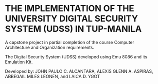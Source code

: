 # THE IMPLEMENTATION OF THE UNIVERSITY DIGITAL SECURITY SYSTEM (UDSS) IN TUP-MANILA

A capstone project in partial completion of the course Computer Architecture and Organization requirements.

The Digital Security System (UDSS) developed using Emu 8086 and its Emulation Kit.

Developed by: JOHN PAULO C. ALCANTARA, ALEXIS GLENN A. ASPIRAS, ABBEGAIL MILES LEONEN, and LAICA D. YGOT
